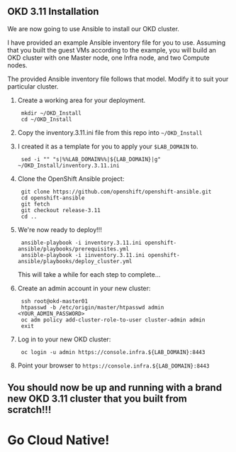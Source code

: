 ## OKD 3.11 Installation

We are now going to use Ansible to install our OKD cluster.

I have provided an example Ansible inventory file for you to use.  Assuming that you built the guest VMs according to the example, you will build an OKD cluster with one Master node, one Infra node, and two Compute nodes.

The provided Ansible inventory file follows that model.  Modify it to suit your particular cluster.

1. Create a working area for your deployment.

        mkdir ~/OKD_Install
        cd ~/OKD_Install

1. Copy the inventory.3.11.ini file from this repo into `~/OKD_Install`

1. I created it as a template for you to apply your `$LAB_DOMAIN` to.

        sed -i "" "s|%%LAB_DOMAIN%%|${LAB_DOMAIN}|g" ~/OKD_Install/inventory.3.11.ini
    
1. Clone the OpenShift Ansible project:

        git clone https://github.com/openshift/openshift-ansible.git
        cd openshift-ansible
        git fetch
        git checkout release-3.11
        cd ..

1. We're now ready to deploy!!!

        ansible-playbook -i inventory.3.11.ini openshift-ansible/playbooks/prerequisites.yml
        ansible-playbook -i iinventory.3.11.ini openshift-ansible/playbooks/deploy_cluster.yml

    This will take a while for each step to complete...

1. Create an admin account in your new cluster:

        ssh root@okd-master01
        htpasswd -b /etc/origin/master/htpasswd admin <YOUR_ADMIN_PASSWORD>
        oc adm policy add-cluster-role-to-user cluster-admin admin
        exit

1. Log in to your new OKD cluster:

        oc login -u admin https://console.infra.${LAB_DOMAIN}:8443

1. Point your browser to `https://console.infra.${LAB_DOMAIN}:8443`

## You should now be up and running with a brand new OKD 3.11 cluster that you built from scratch!!!

# Go Cloud Native!
